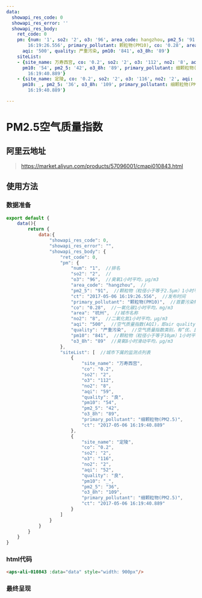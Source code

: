 ```yaml
---
data:
  showapi_res_code: 0
  showapi_res_error: ''
  showapi_res_body:
    ret_code: 0
    pm: {num: '1', so2: '2', o3: '96', area_code: hangzhou, pm2_5: '91', ct: '2017-05-06
        16:19:26.556', primary_pollutant: 颗粒物(PM10), co: '0.28', area: 杭州, no2: '8',
      aqi: '500', quality: 严重污染, pm10: '841', o3_8h: '89'}
    siteList:
    - {site_name: 万寿西宫, co: '0.2', so2: '2', o3: '112', no2: '8', aqi: '59', quality: 良,
      pm10: '54', pm2_5: '42', o3_8h: '89', primary_pollutant: 细颗粒物(PM2.5), ct: '2017-05-06
        16:19:40.889'}
    - {site_name: 定陵, co: '0.2', so2: '2', o3: '116', no2: '2', aqi: '52', quality: 良,
      pm10: _, pm2_5: '36', o3_8h: '109', primary_pollutant: 细颗粒物(PM2.5), ct: '2017-05-06
        16:19:40.889'}

---
```

# PM2.5空气质量指数

## 阿里云地址
> https://market.aliyun.com/products/57096001/cmapi010843.html

## 使用方法

### 数据准备

```js 
export default {
    data(){
        return {
            data:{
                "showapi_res_code": 0,
                "showapi_res_error": "",
                "showapi_res_body": {
                    "ret_code": 0,
                    "pm": {
                        "num": "1",  //排名
                        "so2": "2",  //
                        "o3": "96",  //臭氧1小时平均，μg/m3
                        "area_code": "hangzhou",  //
                        "pm2_5": "91",  //颗粒物（粒径小于等于2.5μm）1小时平均，μg/m3
                        "ct": "2017-05-06 16:19:26.556",  //发布时间
                        "primary_pollutant": "颗粒物(PM10)",  //首要污染物
                        "co": "0.28",  //一氧化碳1小时平均，mg/m3
                        "area": "杭州",  //城市名称
                        "no2": "8",  //二氧化氮1小时平均，μg/m3
                        "aqi": "500",  //空气质量指数(AQI)，即air quality index，是定量描述空气质量状况的无纲量指数
                        "quality": "严重污染",  //空气质量指数类别，有“优、良、轻度污染、中度污染、重度污染、严重污染”6类
                        "pm10": "841",  //颗粒物（粒径小于等于10μm）1小时平均，μg/m3
                        "o3_8h": "89"  //臭氧8小时滑动平均，μg/m3
                    },
                    "siteList": [  //城市下属的监测点列表
                        {
                            "site_name": "万寿西宫",
                            "co": "0.2",
                            "so2": "2",
                            "o3": "112",
                            "no2": "8",
                            "aqi": "59",
                            "quality": "良",
                            "pm10": "54",
                            "pm2_5": "42",
                            "o3_8h": "89",
                            "primary_pollutant": "细颗粒物(PM2.5)",
                            "ct": "2017-05-06 16:19:40.889"
                        },
                        {
                            "site_name": "定陵",
                            "co": "0.2",
                            "so2": "2",
                            "o3": "116",
                            "no2": "2",
                            "aqi": "52",
                            "quality": "良",
                            "pm10": "_",
                            "pm2_5": "36",
                            "o3_8h": "109",
                            "primary_pollutant": "细颗粒物(PM2.5)",
                            "ct": "2017-05-06 16:19:40.889"
                        } 
                    ]
                }
            }
        }
    }
}
```
### html代码

```html
<aps-ali-010843 :data="data" style="width: 900px"/>
```
### 最终呈现

<aps-ali-010843 :data="$frontmatter.data"  class="mt-10 custom" />


<style>
.custom{
    width: 900px;margin-left:-100px;
}
.aps-ali-010843 h1{
    color:#fff;
}
table{
    margin:0 !important;
    border-collapse: collapse;
}
thead {
    display: table-header-group;
    vertical-align: middle;
    border-color: inherit;
}
</style>